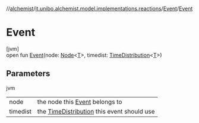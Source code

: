 //[alchemist](../../../index.md)/[it.unibo.alchemist.model.implementations.reactions](../index.md)/[Event](index.md)/[Event](-event.md)

# Event

[jvm]\
open fun [Event](-event.md)(node: [Node](../../it.unibo.alchemist.model.interfaces/-node/index.md)<[T](../../it.unibo.alchemist.model.implementations.movestrategies.target/-follow-target/index.md)>, timedist: [TimeDistribution](../../it.unibo.alchemist.model.interfaces/-time-distribution/index.md)<[T](../../it.unibo.alchemist.model.implementations.movestrategies.target/-follow-target/index.md)>)

## Parameters

jvm

| | |
|---|---|
| node | the node this [Event](index.md) belongs to |
| timedist | the [TimeDistribution](../../it.unibo.alchemist.model.interfaces/-time-distribution/index.md) this event should use |
